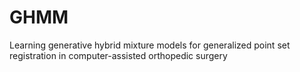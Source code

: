 # GHMM
Learning generative hybrid mixture models for generalized point set registration in computer-assisted orthopedic surgery
